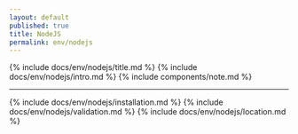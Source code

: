 ```yaml
---
layout: default
published: true
title: NodeJS
permalink: env/nodejs
---
```


{% include docs/env/nodejs/title.md %}
{% include docs/env/nodejs/intro.md %}
{% include components/note.md %}

---

{% include docs/env/nodejs/installation.md %}
{% include docs/env/nodejs/validation.md %}
{% include docs/env/nodejs/location.md %}
